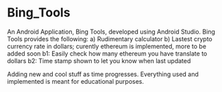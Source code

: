 # Bing_Tools
An Android Application, Bing Tools, developed using Android Studio.
Bing Tools provides the following:
a) Rudimentary calculator
b) Lastest crypto currency rate in dollars; curently ethereum is implemented, more to be added soon
  b1: Easily check how many ethereum you have translate to dollars
  b2: Time stamp shown to let you know when last updated
  
  
Adding new and cool stuff as time progresses.
Everything used and implemented is meant for educational purposes.
